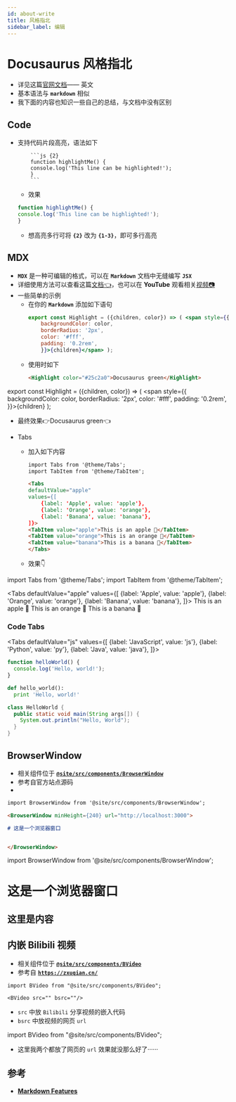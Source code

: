 ```yaml
---
id: about-write
title: 风格指北
sidebar_label: 编辑
---
```

# Docusaurus 风格指北
- 详见这篇[官网文档](https://v2.docusaurus.io/docs/markdown-features)—— 英文
- 基本语法与 **`markdown`** 相似
- 我下面的内容也知识一些自己的总结，与文档中没有区别

## Code
- 支持代码片段高亮，语法如下
    ```
        ```js {2}
        function highlightMe() {
        console.log('This line can be highlighted!');
        }
        ```
    ```
    - 效果
    ```js {2}
    function highlightMe() {
    console.log('This line can be highlighted!');
    }
    ```
    - 想高亮多行可将 **`{2}`** 改为 **`{1-3}`**，即可多行高亮
## MDX
- **`MDX`** 是一种可编辑的格式，可以在 **`Markdown`** 文档中无缝编写 **`JSX`**
- 详细使用方法可以查看这篇[文档👈](https://mdxjs.com/)，也可以在 **YouTube** 观看相关[视频📷](https://www.youtube.com/watch?v=d2sQiI5NFAM&list=PLV5CVI1eNcJgCrPH_e6d57KRUTiDZgs0u)
- 一些简单的示例
  - 在你的 **`Markdown`** 添加如下语句
    ``` jsx
    export const Highlight = ({children, color}) => ( <span style={{
        backgroundColor: color,
        borderRadius: '2px',
        color: '#fff',
        padding: '0.2rem',
        }}>{children}</span> );
    ```
  - 使用时如下
    ``` md
    <Highlight color="#25c2a0">Docusaurus green</Highlight>
    ```

export const Highlight = ({children, color}) => ( <span style={{
    backgroundColor: color,
    borderRadius: '2px',
    color: '#fff',
    padding: '0.2rem',
}}>{children}</span> );

  - 最终效果👉<Highlight color="#25c2a0">Docusaurus green</Highlight>👈

- Tabs
  - 加入如下内容
    ``` md
    import Tabs from '@theme/Tabs';
    import TabItem from '@theme/TabItem';
    
    <Tabs
    defaultValue="apple"
    values={[
        {label: 'Apple', value: 'apple'},
        {label: 'Orange', value: 'orange'},
        {label: 'Banana', value: 'banana'},
    ]}>
    <TabItem value="apple">This is an apple 🍎</TabItem>
    <TabItem value="orange">This is an orange 🍊</TabItem>
    <TabItem value="banana">This is a banana 🍌</TabItem>
    </Tabs>
    ```
  - 效果👇

import Tabs from '@theme/Tabs';
import TabItem from '@theme/TabItem';

<Tabs
defaultValue="apple"
values={[
    {label: 'Apple', value: 'apple'},
    {label: 'Orange', value: 'orange'},
    {label: 'Banana', value: 'banana'},
]}>
<TabItem value="apple">This is an apple 🍎</TabItem>
<TabItem value="orange">This is an orange 🍊</TabItem>
<TabItem value="banana">This is a banana 🍌</TabItem>
</Tabs>

### Code Tabs

<Tabs
defaultValue="js"
values={[
    {label: 'JavaScript', value: 'js'},
    {label: 'Python', value: 'py'},
    {label: 'Java', value: 'java'},
]}>
<TabItem value="js">

```js
function helloWorld() {
  console.log('Hello, world!');
}
```

</TabItem>
<TabItem value="py">

```py
def hello_world():
  print 'Hello, world!'
```

</TabItem>
<TabItem value="java">

```java
class HelloWorld {
  public static void main(String args[]) {
    System.out.println("Hello, World");
  }
}
```

</TabItem>
</Tabs>

## BrowserWindow
- 相关组件位于 **[`@site/src/components/BrowserWindow`](https://github.com/rcxxx/personal-site/tree/master/src/components/BrowserWindow)**
- 参考自官方站点源码
- 
``` md
import BrowserWindow from '@site/src/components/BrowserWindow';

<BrowserWindow minHeight={240} url="http://localhost:3000">

# 这是一个浏览器窗口


</BrowserWindow>
```

import BrowserWindow from '@site/src/components/BrowserWindow';

<BrowserWindow minHeight={240} url="http://localhost:3000">

# 这是一个浏览器窗口
## 这里是内容

</BrowserWindow>

## 内嵌 Bilibili 视频

- 相关组件位于 **[`@site/src/components/BVideo`](https://github.com/rcxxx/personal-site/tree/master/src/components/BVideo)**
- 参考自 **[`https://zxuqian.cn/`](https://zxuqian.cn/)**

``` shell
import BVideo from "@site/src/components/BVideo";

<BVideo src="" bsrc=""/>
```
- `src` 中放 `Bilibili` 分享视频的嵌入代码
- `bsrc` 中放视频的网页 `url`

import BVideo from "@site/src/components/BVideo";

<BrowserWindow>

<BVideo src="https://www.bilibili.com/bangumi/play/ep374668?from=search&seid=5105236372748998047&spm_id_from=333.337.0.0" bsrc="https://www.bilibili.com/bangumi/play/ep374668?from=search&seid=5105236372748998047&spm_id_from=333.337.0.0"/>

</BrowserWindow>

- 这里我两个都放了网页的 `url` 效果就没那么好了······

## 参考
- **[Markdown Features](https://www.docusaurus.cn/docs/markdown-features)**